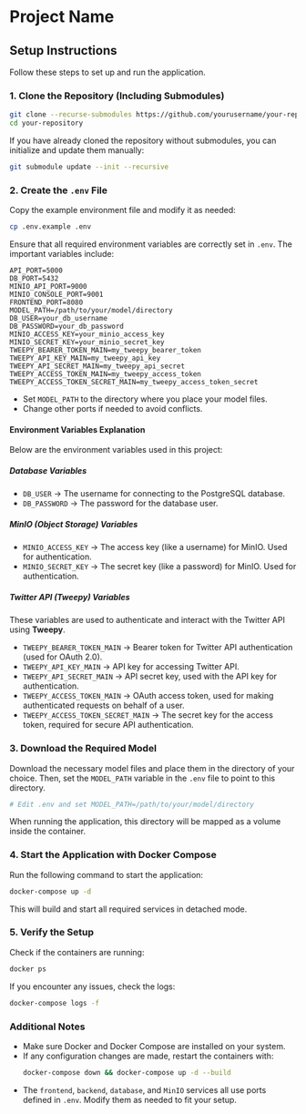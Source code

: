 # Project Name

## Setup Instructions

Follow these steps to set up and run the application.

### 1. Clone the Repository (Including Submodules)
```sh
git clone --recurse-submodules https://github.com/yourusername/your-repository.git
cd your-repository
```

If you have already cloned the repository without submodules, you can initialize and update them manually:
```sh
git submodule update --init --recursive
```

### 2. Create the `.env` File
Copy the example environment file and modify it as needed:
```sh
cp .env.example .env
```
Ensure that all required environment variables are correctly set in `.env`. The important variables include:
```env
API_PORT=5000
DB_PORT=5432
MINIO_API_PORT=9000
MINIO_CONSOLE_PORT=9001
FRONTEND_PORT=8080
MODEL_PATH=/path/to/your/model/directory
DB_USER=your_db_username
DB_PASSWORD=your_db_password
MINIO_ACCESS_KEY=your_minio_access_key
MINIO_SECRET_KEY=your_minio_secret_key
TWEEPY_BEARER_TOKEN_MAIN=my_tweepy_bearer_token
TWEEPY_API_KEY_MAIN=my_tweepy_api_key
TWEEPY_API_SECRET_MAIN=my_tweepy_api_secret
TWEEPY_ACCESS_TOKEN_MAIN=my_tweepy_access_token
TWEEPY_ACCESS_TOKEN_SECRET_MAIN=my_tweepy_access_token_secret
```
- Set `MODEL_PATH` to the directory where you place your model files.
- Change other ports if needed to avoid conflicts.

#### **Environment Variables Explanation**
Below are the environment variables used in this project:

##### **Database Variables**
- `DB_USER` → The username for connecting to the PostgreSQL database.
- `DB_PASSWORD` → The password for the database user.

##### **MinIO (Object Storage) Variables**
- `MINIO_ACCESS_KEY` → The access key (like a username) for MinIO. Used for authentication.
- `MINIO_SECRET_KEY` → The secret key (like a password) for MinIO. Used for authentication.

##### **Twitter API (Tweepy) Variables**
These variables are used to authenticate and interact with the Twitter API using **Tweepy**.
- `TWEEPY_BEARER_TOKEN_MAIN` → Bearer token for Twitter API authentication (used for OAuth 2.0).
- `TWEEPY_API_KEY_MAIN` → API key for accessing Twitter API.
- `TWEEPY_API_SECRET_MAIN` → API secret key, used with the API key for authentication.
- `TWEEPY_ACCESS_TOKEN_MAIN` → OAuth access token, used for making authenticated requests on behalf of a user.
- `TWEEPY_ACCESS_TOKEN_SECRET_MAIN` → The secret key for the access token, required for secure API authentication.

### 3. Download the Required Model
Download the necessary model files and place them in the directory of your choice. Then, set the `MODEL_PATH` variable in the `.env` file to point to this directory.
```sh
# Edit .env and set MODEL_PATH=/path/to/your/model/directory
```
When running the application, this directory will be mapped as a volume inside the container.

### 4. Start the Application with Docker Compose
Run the following command to start the application:
```sh
docker-compose up -d
```
This will build and start all required services in detached mode.

### 5. Verify the Setup
Check if the containers are running:
```sh
docker ps
```

If you encounter any issues, check the logs:
```sh
docker-compose logs -f
```

### Additional Notes
- Make sure Docker and Docker Compose are installed on your system.
- If any configuration changes are made, restart the containers with:
  ```sh
  docker-compose down && docker-compose up -d --build
  ```
- The `frontend`, `backend`, `database`, and `MinIO` services all use ports defined in `.env`. Modify them as needed to fit your setup.

